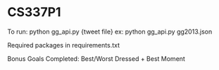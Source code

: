 # CS337P1

To run: python gg_api.py {tweet file}
ex: python gg_api.py gg2013.json

Required packages in requirements.txt

Bonus Goals Completed: Best/Worst Dressed + Best Moment
